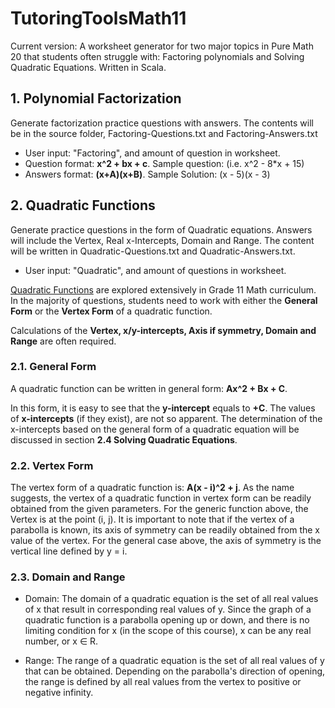 # TutoringToolsMath11

Current version:
A worksheet generator for two major topics in Pure Math 20 that students often struggle with: Factoring polynomials and Solving Quadratic Equations.
Written in Scala.

## 1. Polynomial Factorization
Generate factorization practice questions with answers. The contents will be in the source folder, Factoring-Questions.txt and Factoring-Answers.txt
- User input: "Factoring", and amount of question in worksheet.
- Question format: **x^2 + bx + c**. Sample question: (i.e. x^2 - 8*x + 15)
- Answers format: **(x+A)(x+B)**. Sample Solution: (x - 5)(x - 3)

## 2. Quadratic Functions
Generate practice questions in the form of Quadratic equations. Answers will include the Vertex, Real x-Intercepts, Domain and Range. The content will be written in Quadratic-Questions.txt and Quadratic-Answers.txt.
- User input: "Quadratic", and amount of questions in worksheet.

[Quadratic Functions](https://en.wikipedia.org/wiki/Quadratic_function) are explored extensively in Grade 11 Math curriculum. In the majority of questions, students need to work with either the **General Form** or the **Vertex Form** of a quadratic function.

Calculations of the **Vertex, x/y-intercepts, Axis if symmetry, Domain and Range** are often required.

### 2.1. General Form
A quadratic function can be written in general form: **Ax^2 + Bx + C**.

In this form, it is easy to see that the **y-intercept** equals to **+C**. The values of **x-intercepts** (if they exist), are not so apparent. The determination of the x-intercepts based on the general form of a quadratic equation will be discussed in section **2.4 Solving Quadratic Equations**.

### 2.2. Vertex Form
The vertex form of a quadratic function is: **A(x - i)^2 + j**. As the name suggests, the vertex of a quadratic function in vertex form can be readily obtained from the given parameters. For the generic function above, the Vertex is at the point (i, j).
It is important to note that if the vertex of a parabolla is known, its axis of symmetry can be readily obtained from the x value of the vertex. For the general case above, the axis of symmetry is the vertical line defined by y = i.
### 2.3. Domain and Range
- Domain: The domain of a quadratic equation is the set of all real values of x that result in corresponding real values of y. Since the graph of a quadratic function is a parabolla opening up or down, and there is no limiting condition for x (in the scope of this course), x can be any real number, or x ∈ R.

- Range: The range of a quadratic equation is the set of all real values of y that can be obtained. Depending on the parabolla's direction of opening, the range is defined by all real values from the vertex to positive or negative infinity.


